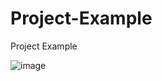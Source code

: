 # Project-Example
Project Example

![image](https://user-images.githubusercontent.com/66575272/179991817-80c33234-8233-4944-81b3-1b1bc2fb73bc.png)
